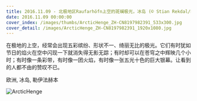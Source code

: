 ```yaml
---
title: 2016.11.09 - 北极地区Raufarhöfn上空的斑斓极光，冰岛 (© Stian Rekdal/Nimia)
date: 2016.11.09 00:00:00
cover_index: /images/thumbs/ArcticHenge_ZH-CN8197982391_533x300.jpg
cover_detail: /images/ArcticHenge_ZH-CN8197982391_1920x1080.jpg
---
```


在极地的上空，经常会出现五彩缤纷、形状不一、绮丽无比的极光。它们有时犹如节日的焰火在空中闪现一下就消失得无影无踪；有时却可以在苍穹之中辉映几个小时；有时像一条彩带，有时像一团火焰，有时像一张五光十色的巨大银幕。让看到的人都不由的赞叹不已。

欧洲, 冰岛, 勒伊法赫本

![ArcticHenge](/images/ArcticHenge_ZH-CN8197982391_1920x1080.jpg)
